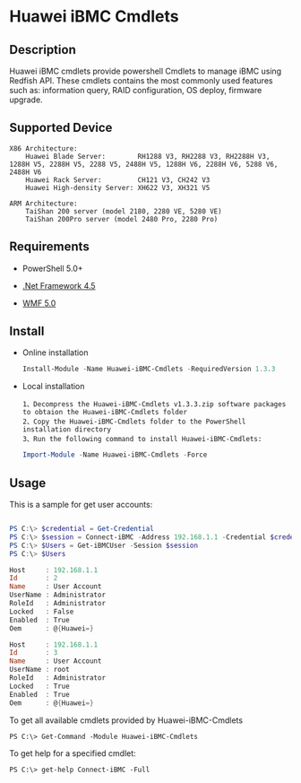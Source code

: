 # Huawei iBMC Cmdlets

## Description

Huawei iBMC cmdlets provide powershell Cmdlets to manage iBMC using Redfish API.
These cmdlets contains the most commonly used features such as: information query, RAID configuration, OS deploy, firmware upgrade.

## Supported Device
    X86 Architecture:
        Huawei Blade Server:        RH1288 V3, RH2288 V3, RH2288H V3, 1288H V5, 2288H V5, 2288 V5, 2488H V5, 1288H V6, 2288H V6, 5288 V6, 2488H V6
        Huawei Rack Server:         CH121 V3, CH242 V3
        Huawei High-density Server: XH622 V3, XH321 V5
        
    ARM Architecture:
    	TaiShan 200 server (model 2180, 2280 VE, 5280 VE) 
    	TaiShan 200Pro server (model 2480 Pro, 2280 Pro) 
    

## Requirements

- PowerShell 5.0+

- [.Net Framework 4.5](http://www.microsoft.com/en-us/download/details.aspx?id=30653)

- [WMF 5.0](https://www.microsoft.com/en-us/download/details.aspx?id=50395)

## Install

- Online installation

  ```powershell
  Install-Module -Name Huawei-iBMC-Cmdlets -RequiredVersion 1.3.3
  ```
- Local installation

      1、Decompress the Huawei-iBMC-Cmdlets v1.3.3.zip software packages to obtaion the Huawei-iBMC-Cmdlets folder
      2、Copy the Huawei-iBMC-Cmdlets folder to the PowerShell installation directory  
      3、Run the following command to install Huawei-iBMC-Cmdlets:  
  ```powershell
  Import-Module -Name Huawei-iBMC-Cmdlets -Force
  ```

## Usage

This is a sample for get user accounts:

```powershell

PS C:\> $credential = Get-Credential
PS C:\> $session = Connect-iBMC -Address 192.168.1.1 -Credential $credential -TrustCert
PS C:\> $Users = Get-iBMCUser -Session $session
PS C:\> $Users

Host     : 192.168.1.1
Id       : 2
Name     : User Account
UserName : Administrator
RoleId   : Administrator
Locked   : False
Enabled  : True
Oem      : @{Huawei=}

Host     : 192.168.1.1
Id       : 3
Name     : User Account
UserName : root
RoleId   : Administrator
Locked   : True
Enabled  : True
Oem      : @{Huawei=}

```

To get all available cmdlets provided by Huawei-iBMC-Cmdlets

```
PS C:\> Get-Command -Module Huawei-iBMC-Cmdlets
```


To get help for a specified cmdlet:

```
PS C:\> get-help Connect-iBMC -Full
```
